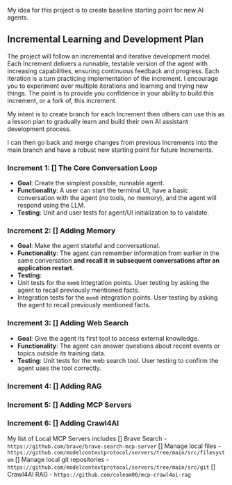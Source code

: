My idea for this project is to create baseline starting point for new AI agents.

## Incremental Learning and Development Plan

The project will follow an incremental and iterative development model. Each Increment delivers a runnable, testable version of the agent with increasing capabilities, ensuring continuous feedback and progress. Each iteration is a turn practicing implementation of the increment. I encourage you to experiment over multiple iterations and learning and trying new things.  The point is to provide you confidence in your ability to build this increment, or a fork of, this increment.

My intent is to create branch for each Increment then others can use this as a lesson plan to gradually learn and build their own AI assistant development process.

I can then go back and merge changes from previous Increments into the main branch and have a robust new starting point for future Increments.

### Increment 1: [] The Core Conversation Loop
*   **Goal**: Create the simplest possible, runnable agent.
*   **Functionality**: A user can start the terminal UI, have a basic conversation with the agent (no tools, no memory), and the agent will respond using the LLM.
*   **Testing**: Unit and user tests for agent/UI initialization to to validate.

### Increment 2: [] Adding Memory
*   **Goal**: Make the agent stateful and conversational.
*   **Functionality**: The agent can remember information from earlier in the same conversation **and recall it in subsequent conversations after an application restart.**
*   **Testing**:
  * Unit tests for the `mem0` integration points. User testing by asking the agent to recall previously mentioned facts.
  * Integration tests for the `mem0` integration points. User testing by asking the agent to recall previously mentioned facts.

### Increment 3: [] Adding Web Search
*   **Goal**: Give the agent its first tool to access external knowledge.
*   **Functionality**: The agent can answer questions about recent events or topics outside its training data.
*   **Testing**: Unit tests for the web search tool. User testing to confirm the agent uses the tool correctly.

### Increment 4: [] Adding RAG

### Increment 5: [] Adding MCP Servers

### Increment 6: [] Adding Crawl4AI 

My list of Local MCP Servers includes
[] Brave Search - `https://github.com/brave/brave-search-mcp-server`
[] Manage local files - `https://github.com/modelcontextprotocol/servers/tree/main/src/filesystem`
[] Manage local git repositories - `https://github.com/modelcontextprotocol/servers/tree/main/src/git`
[] Crawl4AI RAG - `https://github.com/coleam00/mcp-crawl4ai-rag`